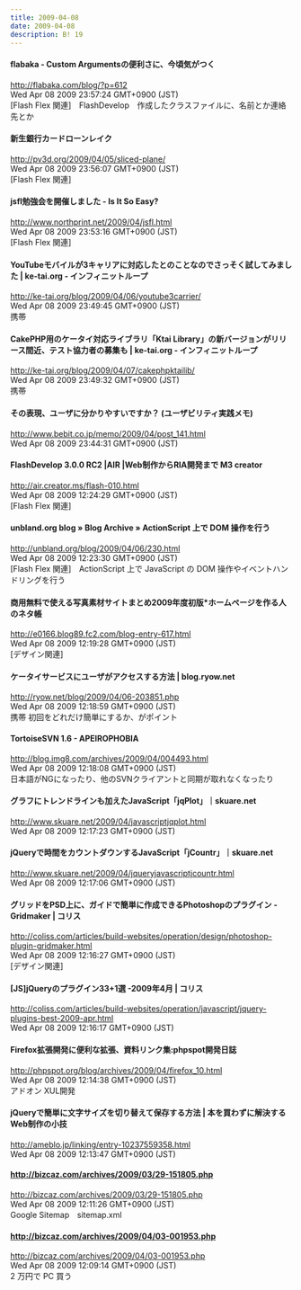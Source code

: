 ```yaml
---
title: 2009-04-08
date: 2009-04-08
description: B! 19
---
```


#### flabaka - Custom Argumentsの便利さに、今頃気がつく
http://flabaka.com/blog/?p=612<br>
Wed Apr 08 2009 23:57:24 GMT+0900 (JST)<br>
[Flash Flex 関連]　FlashDevelop　作成したクラスファイルに、名前とか連絡先とか


#### 新生銀行カードローンレイク
http://pv3d.org/2009/04/05/sliced-plane/<br>
Wed Apr 08 2009 23:56:07 GMT+0900 (JST)<br>
[Flash Flex 関連]


#### jsfl勉強会を開催しました - Is It So Easy?
http://www.northprint.net/2009/04/jsfl.html<br>
Wed Apr 08 2009 23:53:16 GMT+0900 (JST)<br>
[Flash Flex 関連]


#### YouTubeモバイルが3キャリアに対応したとのことなのでさっそく試してみました | ke-tai.org - インフィニットループ
http://ke-tai.org/blog/2009/04/06/youtube3carrier/<br>
Wed Apr 08 2009 23:49:45 GMT+0900 (JST)<br>
携帯


#### CakePHP用のケータイ対応ライブラリ「Ktai Library」の新バージョンがリリース間近、テスト協力者の募集も | ke-tai.org - インフィニットループ
http://ke-tai.org/blog/2009/04/07/cakephpktailib/<br>
Wed Apr 08 2009 23:49:32 GMT+0900 (JST)<br>
携帯


#### その表現、ユーザに分かりやすいですか？ (ユーザビリティ実践メモ)
http://www.bebit.co.jp/memo/2009/04/post_141.html<br>
Wed Apr 08 2009 23:44:31 GMT+0900 (JST)<br>


#### FlashDevelop 3.0.0 RC2 |AIR |Web制作からRIA開発まで M3 creator
http://air.creator.ms/flash-010.html<br>
Wed Apr 08 2009 12:24:29 GMT+0900 (JST)<br>
[Flash Flex 関連]


#### unbland.org blog  » Blog Archive   » ActionScript 上で DOM 操作を行う
http://unbland.org/blog/2009/04/06/230.html<br>
Wed Apr 08 2009 12:23:30 GMT+0900 (JST)<br>
[Flash Flex 関連]　ActionScript 上で JavaScript の DOM 操作やイベントハンドリングを行う


#### 商用無料で使える写真素材サイトまとめ2009年度初版*ホームページを作る人のネタ帳
http://e0166.blog89.fc2.com/blog-entry-617.html<br>
Wed Apr 08 2009 12:19:28 GMT+0900 (JST)<br>
[デザイン関連]


#### ケータイサービスにユーザがアクセスする方法 | blog.ryow.net
http://ryow.net/blog/2009/04/06-203851.php<br>
Wed Apr 08 2009 12:18:59 GMT+0900 (JST)<br>
携帯 初回をどれだけ簡単にするか、がポイント


#### TortoiseSVN 1.6 - APEIROPHOBIA
http://blog.img8.com/archives/2009/04/004493.html<br>
Wed Apr 08 2009 12:18:08 GMT+0900 (JST)<br>
日本語がNGになったり、他のSVNクライアントと同期が取れなくなったり


#### グラフにトレンドラインも加えたJavaScript「jqPlot」｜skuare.net
http://www.skuare.net/2009/04/javascriptjqplot.html<br>
Wed Apr 08 2009 12:17:23 GMT+0900 (JST)<br>


#### jQueryで時間をカウントダウンするJavaScript「jCountr」｜skuare.net
http://www.skuare.net/2009/04/jqueryjavascriptjcountr.html<br>
Wed Apr 08 2009 12:17:06 GMT+0900 (JST)<br>


####   グリッドをPSD上に、ガイドで簡単に作成できるPhotoshopのプラグイン -Gridmaker | コリス
http://coliss.com/articles/build-websites/operation/design/photoshop-plugin-gridmaker.html<br>
Wed Apr 08 2009 12:16:27 GMT+0900 (JST)<br>
[デザイン関連]


####   [JS]jQueryのプラグイン33+1選 -2009年4月 | コリス
http://coliss.com/articles/build-websites/operation/javascript/jquery-plugins-best-2009-apr.html<br>
Wed Apr 08 2009 12:16:17 GMT+0900 (JST)<br>


#### Firefox拡張開発に便利な拡張、資料リンク集:phpspot開発日誌
http://phpspot.org/blog/archives/2009/04/firefox_10.html<br>
Wed Apr 08 2009 12:14:38 GMT+0900 (JST)<br>
アドオン XUL開発


#### jQueryで簡単に文字サイズを切り替えて保存する方法 | 本を買わずに解決するWeb制作の小技
http://ameblo.jp/linking/entry-10237559358.html<br>
Wed Apr 08 2009 12:13:47 GMT+0900 (JST)<br>


#### http://bizcaz.com/archives/2009/03/29-151805.php
http://bizcaz.com/archives/2009/03/29-151805.php<br>
Wed Apr 08 2009 12:11:26 GMT+0900 (JST)<br>
Google Sitemap　sitemap.xml


#### http://bizcaz.com/archives/2009/04/03-001953.php
http://bizcaz.com/archives/2009/04/03-001953.php<br>
Wed Apr 08 2009 12:09:14 GMT+0900 (JST)<br>
2 万円で PC 買う


